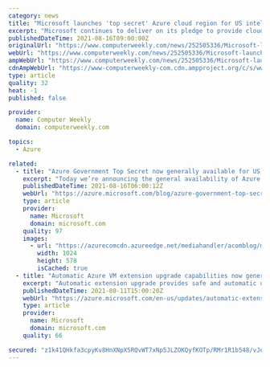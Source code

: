 ```yaml
---
category: news
title: "Microsoft launches 'top secret' Azure cloud region for US intelligence community"
excerpt: "Microsoft continues to deliver on its pledge to provide cloud services to the US government that are compliant with all strengths of data classification"
publishedDateTime: 2021-08-16T09:00:00Z
originalUrl: "https://www.computerweekly.com/news/252505336/Microsoft-launches-top-secret-Azure-cloud-region-for-US-intelligence-community"
webUrl: "https://www.computerweekly.com/news/252505336/Microsoft-launches-top-secret-Azure-cloud-region-for-US-intelligence-community"
ampWebUrl: "https://www.computerweekly.com/news/252505336/Microsoft-launches-top-secret-Azure-cloud-region-for-US-intelligence-community?amp=1"
cdnAmpWebUrl: "https://www-computerweekly-com.cdn.ampproject.org/c/s/www.computerweekly.com/news/252505336/Microsoft-launches-top-secret-Azure-cloud-region-for-US-intelligence-community?amp=1"
type: article
quality: 32
heat: -1
published: false

provider:
  name: Computer Weekly
  domain: computerweekly.com

topics:
  - Azure

related:
  - title: "Azure Government Top Secret now generally available for US national security missions"
    excerpt: "Today we’re announcing the general availability of Azure Government Top Secret, a significant milestone in our commitment to bringing unmatched commercial innovation to our government customers across all data classifications. This announcement, together with new services and functionality in Azure Government"
    publishedDateTime: 2021-08-16T06:00:12Z
    webUrl: "https://azure.microsoft.com/blog/azure-government-top-secret-now-generally-available-for-us-national-security-missions/"
    type: article
    provider:
      name: Microsoft
      domain: microsoft.com
    quality: 97
    images:
      - url: "https://azurecomcdn.azureedge.net/mediahandler/acomblog/media/Default/blog/2b62ae85-b75c-450d-9d5d-8a11108c2d45.jpg"
        width: 1024
        height: 578
        isCached: true
  - title: "Automatic Azure VM extension upgrade capabilities now generally available"
    excerpt: "Automatic extension upgrade provides safe and automatic upgrades for extensions on Azure Virtual Machines and Virtual Machine Scale Sets, keeping your environments more secure and up to date."
    publishedDateTime: 2021-08-11T15:00:20Z
    webUrl: "https://azure.microsoft.com/en-us/updates/automatic-extension-upgrade-now-available/"
    type: article
    provider:
      name: Microsoft
      domain: microsoft.com
    quality: 66

secured: "z1k41QHkfa3cpyKv8HnXNpX5RQvWT7xNp5JLZOKQyfKOTp/RMr1R1b548/vJe7SHvJDadY5U6LxVS2fzldySNEPKOde1/xII2FFlgMZ3VFDmj+I0nazuNTCNKuLl1fq43BtZBeuF7d4+vDBEXmygsIJQAmsiOhcAFGR+X+6l4x2Rfi7PqEd+1AYpfrWK84XAic4S1vA4Wee2z+dQa0jCXTjsBcONc8DRCCEJSnukervPL0gYwDHIbZhZksTL/Dx88BnzRGvkSam1DJePuRBwYh49ddoh7/BhGggvBBfrw6quEW/QgAdyxHhiNisGilKisoKSCKIfYHgRmYSyyLjCW7ux60Kdsyp83i6lhPv/5HE=;lBDgqFGZl7+r+bc6c1gafQ=="
---
```


